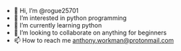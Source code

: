 - 👋 Hi, I’m @rogue25701
- 👀 I’m interested in python programming
- 🌱 I’m currently learning python
- 💞️ I’m looking to collaborate on anything for beginners
- 📫 How to reach me anthony.workman@protonmail.com

<!---
rogue25701/rogue25701 is a ✨ special ✨ repository because its `README.md` (this file) appears on your GitHub profile.
You can click the Preview link to take a look at your changes.
--->
